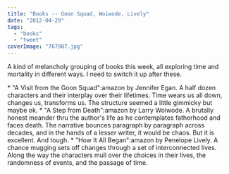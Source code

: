 ```yaml
---
title: "Books -- Goon Squad, Woiwode, Lively"
date: "2012-04-29"
tags: 
  - "books"
  - "tweet"
coverImage: "767907.jpg"
---
```


A kind of melancholy grouping of books this week, all exploring time and mortality in different ways. I need to switch it up after these.

\* "A Visit from the Goon Squad":amazon by Jennifer Egan. A half dozen characters and their interplay over their lifetimes. Time wears us all down, changes us, transforms us. The structure seemed a little gimmicky but maybe ok. \* "A Step from Death":amazon by Larry Woiwode. A brutally honest meander thru the author's life as he contemplates fatherhood and faces death. The narrative bounces paragraph by paragraph across decades, and in the hands of a lesser writer, it would be chaos. But it is excellent. And tough. \* "How It All Began":amazon by Penelope Lively. A chance mugging sets off changes through a set of interconnected lives. Along the way the characters mull over the choices in their lives, the randomness of events, and the passage of time.
